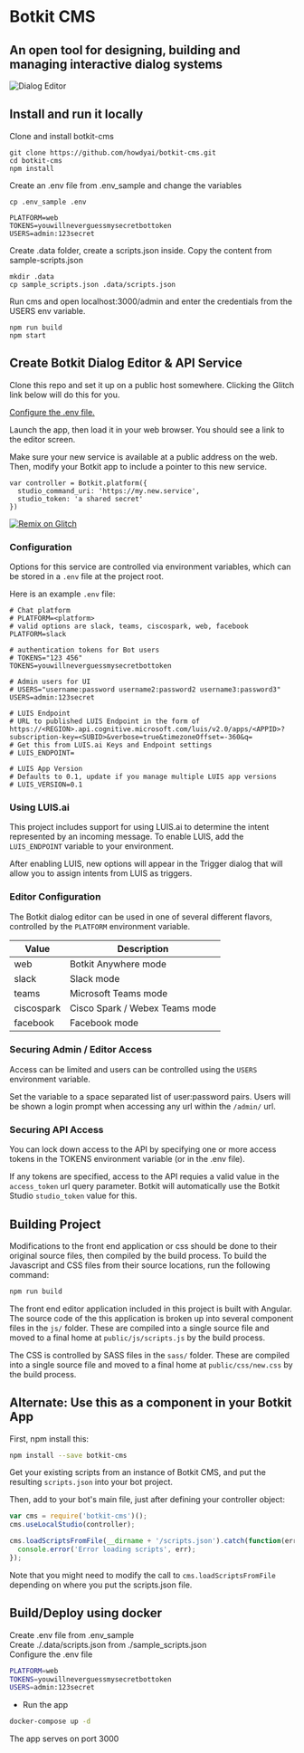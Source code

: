 # Botkit CMS

## An open tool for designing, building and managing interactive dialog systems

![Dialog Editor](https://raw.githubusercontent.com/howdyai/botkit-cms/master/docs/screenshots/dialog.png)

## Install and run it locally

Clone and install botkit-cms
```
git clone https://github.com/howdyai/botkit-cms.git
cd botkit-cms
npm install
```
Create an .env file from .env_sample and change the variables
```
cp .env_sample .env
```
```
PLATFORM=web
TOKENS=youwillneverguessmysecretbottoken
USERS=admin:123secret
```

Create .data folder, create a scripts.json inside. Copy the content from sample-scripts.json
```
mkdir .data
cp sample_scripts.json .data/scripts.json
```

Run cms and open localhost:3000/admin and enter the credentials from the USERS env variable.
```
npm run build
npm start
```

## Create Botkit Dialog Editor & API Service

Clone this repo and set it up on a public host somewhere. Clicking the Glitch link below will do this for you.

[Configure the .env file.](#configuration)

Launch the app, then load it in your web browser. You should see a link to the editor screen.

Make sure your new service is available at a public address on the web. Then, modify your Botkit app to include a pointer to this new service.

```
var controller = Botkit.platform({
  studio_command_uri: 'https://my.new.service',
  studio_token: 'a shared secret'
})
```

[![Remix on Glitch](https://cdn.glitch.com/2703baf2-b643-4da7-ab91-7ee2a2d00b5b%2Fremix-button.svg)](https://glitch.com/edit/#!/remix/botkit-cms)

### Configuration

Options for this service are controlled via environment variables, which can be stored in a `.env` file at the project root.

Here is an example `.env` file:

```
# Chat platform
# PLATFORM=<platform>
# valid options are slack, teams, ciscospark, web, facebook
PLATFORM=slack

# authentication tokens for Bot users
# TOKENS="123 456"
TOKENS=youwillneverguessmysecretbottoken

# Admin users for UI
# USERS="username:password username2:password2 username3:password3"
USERS=admin:123secret

# LUIS Endpoint
# URL to published LUIS Endpoint in the form of https://<REGION>.api.cognitive.microsoft.com/luis/v2.0/apps/<APPID>?subscription-key=<SUBID>&verbose=true&timezoneOffset=-360&q=
# Get this from LUIS.ai Keys and Endpoint settings
# LUIS_ENDPOINT=

# LUIS App Version
# Defaults to 0.1, update if you manage multiple LUIS app versions
# LUIS_VERSION=0.1
```

### Using LUIS.ai

This project includes support for using LUIS.ai to determine the intent represented by an incoming message.
To enable LUIS, add the `LUIS_ENDPOINT` variable to your environment.

After enabling LUIS, new options will appear in the Trigger dialog that will allow you to assign intents from LUIS as triggers.

### Editor Configuration

The Botkit dialog editor can be used in one of several different flavors, controlled by the `PLATFORM` environment variable.

| Value | Description
|--- |---
| web | Botkit Anywhere mode
| slack | Slack mode
| teams | Microsoft Teams mode
| ciscospark | Cisco Spark / Webex Teams mode
| facebook | Facebook mode


### Securing Admin / Editor Access

Access can be limited and users can be controlled using the `USERS` environment variable.

Set the variable to a space separated list of user:password pairs. Users will be shown a login prompt when accessing any url within the `/admin/` url.

### Securing API Access

You can lock down access to the API by specifying one or more access tokens in the TOKENS environment variable (or in the .env file).  

If any tokens are specified, access to the API requies a valid value in the `access_token` url query parameter.  Botkit will automatically use the Botkit Studio `studio_token` value for this.

## Building Project

Modifications to the front end application or css should be done to their original source files, then compiled by the build process. To build the Javascript and CSS files from their source locations, run the following command:

```bash
npm run build
```

The front end editor application included in this project is built with Angular. The source code of the this application is broken up into several component files in the `js/` folder. These are compiled into a single source file and moved to a final home at `public/js/scripts.js`  by the build process.

The CSS is controlled by SASS files in the `sass/` folder. These are compiled into a single source file and moved to a final home at `public/css/new.css`  by the build process.


## Alternate: Use this as a component in your Botkit App

First, npm install this:

```bash
npm install --save botkit-cms
```

Get your existing scripts from an instance of Botkit CMS, and put the resulting `scripts.json` into your bot project.

Then, add to your bot's main file, just after defining your controller object:

```js
var cms = require('botkit-cms')();
cms.useLocalStudio(controller);

cms.loadScriptsFromFile(__dirname + '/scripts.json').catch(function(err) {
  console.error('Error loading scripts', err);
});
```

Note that you might need to modify the call to `cms.loadScriptsFromFile` depending on where you put the scripts.json file.

## Build/Deploy using docker

Create .env file from .env_sample <br />
Create ./.data/scripts.json from ./sample_scripts.json <br />
Configure the .env file <br />

```bash
PLATFORM=web
TOKENS=youwillneverguessmysecretbottoken
USERS=admin:123secret
```

- Run the app

```bash
docker-compose up -d
```
The app serves on port 3000